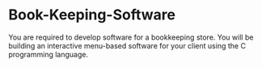 # Book-Keeping-Software
You are required to develop software for a bookkeeping store. You will be building an interactive menu-based software for your client using the C programming language.
